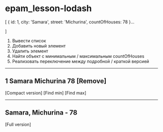 # epam_lesson-lodash
[
 {
  id: 1,
  city: 'Samara',
  street: 'Michurina',
  countOfHouses: 78
 }...

]

1. Вывести список
2. Добавить новый элемент
3. Удалить элемент
4. Найти объект с минимальным / максимальным countOfHouses
5. Реализовать переключение между подробной / краткой версией
---------------------------------------
1  Samara   Michurina    78    [Remove]
---------------------------------------
[Compact version] [Find min] [Find max]

-----------------------
Samara, Michurina - 78
-----------------------
[Full version]

